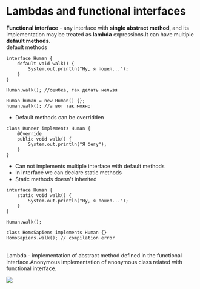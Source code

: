 # Lambdas and functional interfaces

**Functional interface** - any interface with **single abstract method**, and its implementation may be treated as **lambda** expressions.It can have multiple **default methods**.\
default methods

```
interface Human {
    default void walk() {
        System.out.println("Ну, я пошел...");
    }
}

Human.walk(); //ошибка, так делать нельзя

Human human = new Human() {};
human.walk(); //а вот так можно
```

* Default methods can be overridden

```
class Runner implements Human {
    @Override
    public void walk() {
        System.out.println("Я бегу");
    }
}
```

* Can not implements multiple interface with default methods
* In interface we can declare static methods
* Static methods doesn't  inherited

```
interface Human {
    static void walk() {
        System.out.println("Ну, я пошел...");
    }
}

Human.walk();

class HomoSapiens implements Human {}
HomoSapiens.walk(); // compilation error
```

\
Lambda - implementation of abstract method defined in the functional interface.Anonymous implementation of anonymous class related with functional interface.

![](https://2.bp.blogspot.com/-BxiAtQEbcBE/U8fX-k54krI/AAAAAAAAAR4/ke6Ccy4xf0Y/s4000/Java+8+Functional+Interface+Naming+Guide.png)
